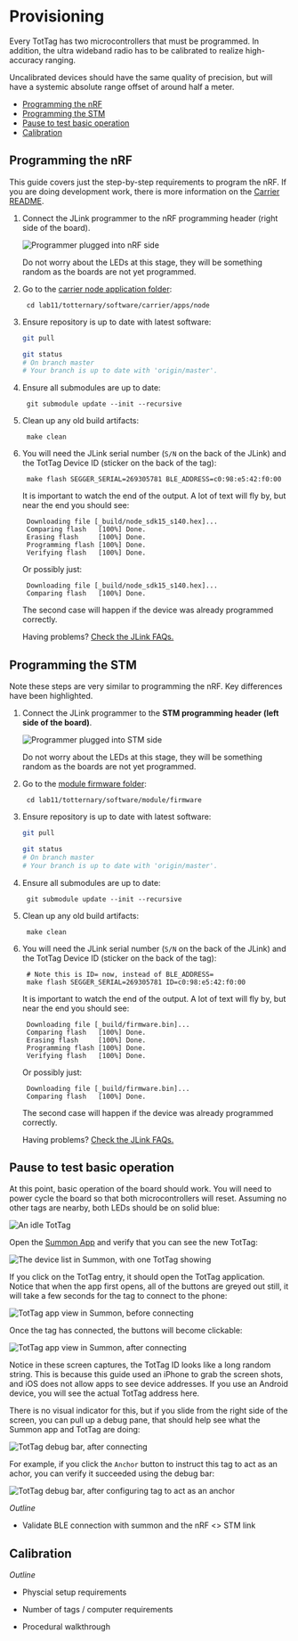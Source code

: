 Provisioning
============

Every TotTag has two microcontrollers that must be programmed. In addition, the
ultra wideband radio has to be calibrated to realize high-accuracy ranging.

Uncalibrated devices should have the same quality of precision, but will have
a systemic absolute range offset of around half a meter.

<!-- npm i -g markdown-toc; markdown-toc -i Provisioning.md -->

<!-- toc -->

- [Programming the nRF](#programming-the-nrf)
- [Programming the STM](#programming-the-stm)
- [Pause to test basic operation](#pause-to-test-basic-operation)
- [Calibration](#calibration)

<!-- tocstop -->

## Programming the nRF

This guide covers just the step-by-step requirements to program the nRF.
If you are doing development work, there is more information on the [Carrier
README](../software/carrier).

1. Connect the JLink programmer to the nRF programming header (right side of the board).

   ![Programmer plugged into nRF side](media/tottag_nrf_connection.jpeg)

   Do not worry about the LEDs at this stage, they will be something random as
   the boards are not yet programmed.

1. Go to the [carrier node application folder](../software/carrier/apps/node):

        cd lab11/totternary/software/carrier/apps/node

1. Ensure repository is up to date with latest software:

    ```bash
    git pull

    git status
    # On branch master
    # Your branch is up to date with 'origin/master'.
    ```

1. Ensure all submodules are up to date:

        git submodule update --init --recursive

1. Clean up any old build artifacts:

        make clean

1. You will need the JLink serial number (`S/N` on the back of the JLink) and
   the TotTag Device ID (sticker on the back of the tag):

        make flash SEGGER_SERIAL=269305781 BLE_ADDRESS=c0:98:e5:42:f0:00

   It is important to watch the end of the output. A lot of text will fly by,
   but near the end you should see:

        Downloading file [_build/node_sdk15_s140.hex]...
        Comparing flash   [100%] Done.
        Erasing flash     [100%] Done.
        Programming flash [100%] Done.
        Verifying flash   [100%] Done.

   Or possibly just:

        Downloading file [_build/node_sdk15_s140.hex]...
        Comparing flash   [100%] Done.

   The second case will happen if the device was already programmed correctly.

   Having problems? [Check the JLink FAQs.](./Glossary.md#debugging-jlink-problems)


## Programming the STM

Note these steps are very similar to programming the nRF. Key differences have been highlighted.

1. Connect the JLink programmer to the **STM programming header (left side of the board)**.

   ![Programmer plugged into STM side](media/tottag_idle.jpeg)

   Do not worry about the LEDs at this stage, they will be something random as
   the boards are not yet programmed.

1. Go to the [module firmware folder](../software/module/firmware):

        cd lab11/totternary/software/module/firmware

1. Ensure repository is up to date with latest software:

    ```bash
    git pull

    git status
    # On branch master
    # Your branch is up to date with 'origin/master'.
    ```

1. Ensure all submodules are up to date:

        git submodule update --init --recursive

1. Clean up any old build artifacts:

        make clean

1. You will need the JLink serial number (`S/N` on the back of the JLink) and
   the TotTag Device ID (sticker on the back of the tag):

        # Note this is ID= now, instead of BLE_ADDRESS=
        make flash SEGGER_SERIAL=269305781 ID=c0:98:e5:42:f0:00

   It is important to watch the end of the output. A lot of text will fly by,
   but near the end you should see:

        Downloading file [_build/firmware.bin]...
        Comparing flash   [100%] Done.
        Erasing flash     [100%] Done.
        Programming flash [100%] Done.
        Verifying flash   [100%] Done.

   Or possibly just:

        Downloading file [_build/firmware.bin]...
        Comparing flash   [100%] Done.

   The second case will happen if the device was already programmed correctly.

   Having problems? [Check the JLink FAQs.](./Glossary.md#debugging-jlink-problems)


## Pause to test basic operation

At this point, basic operation of the board should work. You will need to power
cycle the board so that both microcontrollers will reset. Assuming no other
tags are nearby, both LEDs should be on solid blue:

![An idle TotTag](media/tottag_idle.jpeg)

Open the [Summon App](Glossary#software-glossary) and verify that you can see
the new TotTag:

![The device list in Summon, with one TotTag showing](media/summon_devicelist.jpeg)

If you click on the TotTag entry, it should open the TotTag application.
Notice that when the app first opens, all of the buttons are greyed out still,
it will take a few seconds for the tag to connect to the phone:

![TotTag app view in Summon, before connecting](media/summon_preconnect.png)

Once the tag has connected, the buttons will become clickable:

![TotTag app view in Summon, after connecting](media/summon_connected.png)

Notice in these screen captures, the TotTag ID looks like a long random string.
This is because this guide used an iPhone to grab the screen shots, and iOS
does not allow apps to see device addresses. If you use an Android device, you
will see the actual TotTag address here.

There is no visual indicator for this, but if you slide from the right side of
the screen, you can pull up a debug pane, that should help see what the Summon
app and TotTag are doing:

![TotTag debug bar, after connecting](media/summon_connected_debug.png)

For example, if you click the `Anchor` button to instruct this tag to act as an
achor, you can verify it succeeded using the debug bar:

![TotTag debug bar, after configuring tag to act as an anchor](media/summon_debug_anchor.png)


_Outline_

  - Validate BLE connection with summon and the nRF <> STM link

## Calibration

_Outline_

  - Physcial setup requirements

  - Number of tags / computer requirements

  - Procedural walkthrough
